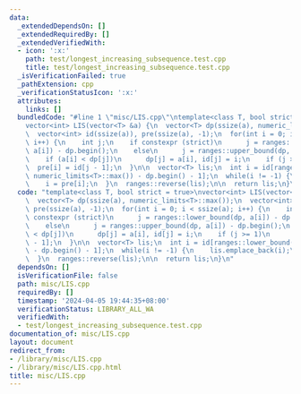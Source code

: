 ```yaml
---
data:
  _extendedDependsOn: []
  _extendedRequiredBy: []
  _extendedVerifiedWith:
  - icon: ':x:'
    path: test/longest_increasing_subsequence.test.cpp
    title: test/longest_increasing_subsequence.test.cpp
  _isVerificationFailed: true
  _pathExtension: cpp
  _verificationStatusIcon: ':x:'
  attributes:
    links: []
  bundledCode: "#line 1 \"misc/LIS.cpp\"\ntemplate<class T, bool strict = true>\n\
    vector<int> LIS(vector<T> &a) {\n  vector<T> dp(ssize(a), numeric_limits<T>::max());\n\
    \  vector<int> id(ssize(a)), pre(ssize(a), -1);\n  for(int i = 0; i < ssize(a);\
    \ i++) {\n    int j;\n    if constexpr (strict)\n      j = ranges::lower_bound(dp,\
    \ a[i]) - dp.begin();\n    else\n      j = ranges::upper_bound(dp, a[i]) - dp.begin();\n\
    \    if (a[i] < dp[j])\n      dp[j] = a[i], id[j] = i;\n    if (j >= 1)\n    \
    \  pre[i] = id[j - 1];\n  }\n\n  vector<T> lis;\n  int i = id[ranges::lower_bound(dp,\
    \ numeric_limits<T>::max()) - dp.begin() - 1];\n  while(i != -1) {\n    lis.emplace_back(i);\n\
    \    i = pre[i];\n  }\n  ranges::reverse(lis);\n\n  return lis;\n}\n"
  code: "template<class T, bool strict = true>\nvector<int> LIS(vector<T> &a) {\n\
    \  vector<T> dp(ssize(a), numeric_limits<T>::max());\n  vector<int> id(ssize(a)),\
    \ pre(ssize(a), -1);\n  for(int i = 0; i < ssize(a); i++) {\n    int j;\n    if\
    \ constexpr (strict)\n      j = ranges::lower_bound(dp, a[i]) - dp.begin();\n\
    \    else\n      j = ranges::upper_bound(dp, a[i]) - dp.begin();\n    if (a[i]\
    \ < dp[j])\n      dp[j] = a[i], id[j] = i;\n    if (j >= 1)\n      pre[i] = id[j\
    \ - 1];\n  }\n\n  vector<T> lis;\n  int i = id[ranges::lower_bound(dp, numeric_limits<T>::max())\
    \ - dp.begin() - 1];\n  while(i != -1) {\n    lis.emplace_back(i);\n    i = pre[i];\n\
    \  }\n  ranges::reverse(lis);\n\n  return lis;\n}\n"
  dependsOn: []
  isVerificationFile: false
  path: misc/LIS.cpp
  requiredBy: []
  timestamp: '2024-04-05 19:44:35+08:00'
  verificationStatus: LIBRARY_ALL_WA
  verifiedWith:
  - test/longest_increasing_subsequence.test.cpp
documentation_of: misc/LIS.cpp
layout: document
redirect_from:
- /library/misc/LIS.cpp
- /library/misc/LIS.cpp.html
title: misc/LIS.cpp
---
```

